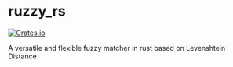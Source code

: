 # ruzzy_rs
[![Crates.io][crates-badge]][crates-url]

[crates-badge]: https://img.shields.io/crates/v/ruzzy.svg
[crates-url]: https://crates.io/crates/ruzzy

A versatile and flexible fuzzy matcher in rust based on Levenshtein Distance
